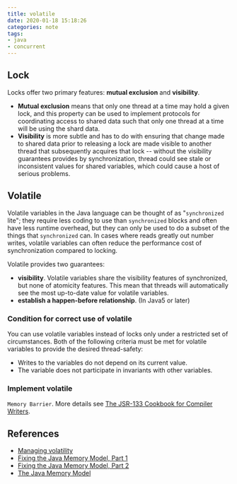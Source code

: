 ```yaml
---
title: volatile
date: 2020-01-18 15:18:26
categories: note
tags:
- java
- concurrent
---
```


## Lock

Locks offer two primary features: **mutual exclusion** and **visibility**.

- **Mutual exclusion** means that only one thread at a time may hold a given lock, and this property can be used to implement protocols for coordinating access to shared data such that only one thread at a time will be using the shard data.
- **Visibility** is more subtle and has to do with ensuring that change made to shared data prior to releasing a lock are made visible to another thread that subsequently acquires that lock -- without the visibility guarantees provides by synchronization, thread could see stale or inconsistent values for shared variables, which could cause a host of serious problems.


## Volatile

Volatile variables in the Java language can be thought of as "`synchronized` lite"; they require less coding to use than `synchronized` blocks and often have less runtime overhead, but they can only be used to do a subset of the things that `synchronized` can. In cases where reads greatly out number writes, volatile variables can often reduce the performance cost of synchronization compared to locking.

Volatile provides two guarantees:

- **visibility**. Volatile variables share the visibility features of synchronized, but none of atomicity features. This mean that threads will automatically see the most up-to-date value for volatile variables.
- **establish a happen-before relationship**. (In Java5 or later)

### Condition for correct use of volatile

You can use volatile variables instead of locks only under a restricted set of circumstances. Both of the following criteria must be met for volatile variables to provide the desired thread-safety:

- Writes to the variables do not depend on its current value.
- The variable does not participate in invariants with other variables.

### Implement volatile

`Memory Barrier`. More details see [The JSR-133 Cookbook for Compiler Writers](http://gee.cs.oswego.edu/dl/jmm/cookbook.html).


## References

- [Managing volatility](https://www.ibm.com/developerworks/library/j-jtp06197/index.html)
- [Fixing the Java Memory Model, Part 1](https://www.ibm.com/developerworks/library/j-jtp02244/index.html)
- [Fixing the Java Memory Model, Part 2](https://www.ibm.com/developerworks/library/j-jtp03304/)
- [The Java Memory Model](http://www.cs.umd.edu/~pugh/java/memoryModel/)